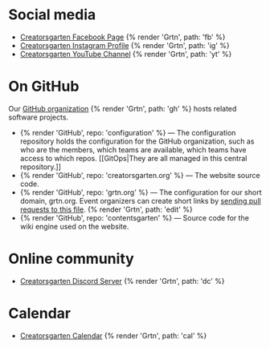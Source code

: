 # Social media

- [Creatorsgarten Facebook Page](https://www.facebook.com/creatorsgarten) {% render 'Grtn', path: 'fb' %}
- [Creatorsgarten Instagram Profile](https://www.instagram.com/creatorsgarten/) {% render 'Grtn', path: 'ig' %}
- [Creatorsgarten YouTube Channel](https://www.youtube.com/@creatorsgarten) {% render 'Grtn', path: 'yt' %}

# On GitHub

Our [GitHub organization](https://github.com/creatorsgarten) {% render 'Grtn', path: 'gh' %} hosts related software projects.

- {% render 'GitHub', repo: 'configuration' %} — The configuration repository holds the configuration for the GitHub organization, such as who are the members, which teams are available, which teams have access to which repos. [[GitOps|They are all managed in this central repository.]]
- {% render 'GitHub', repo: 'creatorsgarten.org' %} — The website source code.
- {% render 'GitHub', repo: 'grtn.org' %} — The configuration for our short domain, grtn.org. Event organizers can create short links by [sending pull requests to this file](https://github.com/creatorsgarten/grtn.org/blob/main/_redirects). {% render 'Grtn', path: 'edit' %}
- {% render 'GitHub', repo: 'contentsgarten' %} — Source code for the wiki engine used on the website.

# Online community

- [Creatorsgarten Discord Server](https://grtn.org/discord) {% render 'Grtn', path: 'dc' %}

# Calendar

- [Creatorsgarten Calendar](https://calendar.google.com/calendar/u/0?cid=Y3JlYXRvcnNnYXJ0ZW5AZ21haWwuY29t) {% render 'Grtn', path: 'cal' %}

